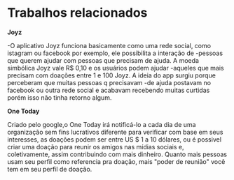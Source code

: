 # Trabalhos relacionados

**Joyz**

-O aplicativo Joyz funciona basicamente como uma rede social, como istagram ou facebook por exemplo, ele possibilita a interação de -pessoas que querem ajudar com pessoas que precisam de ajuda. A moeda simbólica Joyz vale R$ 0,10 e os usuários podem ajudar -aqueles que mais precisam com doações entre 1 e 100 Joyz. A ideia do app surgiu porque perceberam que muitas pessoas q precisavam -de ajuda postavam no facebook ou outra rede social e acabavam recebendo muitas curtidas porém isso não tinha  retorno algum.


**One Today**

 Criado pelo google,o One Today irá notificá-lo a cada dia de uma organização sem fins lucrativos diferente para verificar com base em seus interesses, as doações podem ser entre US $ 1 a 10 dólares, ou é possivel criar uma doação para reunir os amigos nas mídias sociais e, coletivamente, assim contribuindo com mais dinheiro. Quanto mais pessoas usam seu perfil como referencia pra doação, mais "poder de reunião" você tem em seu perfil de doação.
